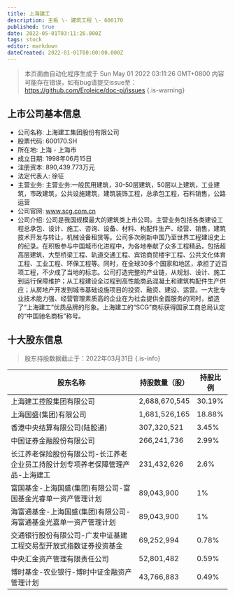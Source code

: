 ```yaml
---
title: 上海建工
description: 主板 \- 建筑工程 \- 600170
published: true
date: 2022-05-01T03:11:26.000Z
tags: stock
editor: markdown
dateCreated: 2022-01-01T00:00:00.000Z
---
```


> 本页面由自动化程序生成于 Sun May 01 2022 03:11:26 GMT+0800
> 内容可能存在错误，如有bug请提交issue至：https://github.com/Eroleice/doc-pi/issues
{.is-warning}

## 上市公司基本信息
- 公司名称: 上海建工集团股份有限公司
- 股票代码: 600170.SH
- 所在地: 上海 - 上海市
- 成立日期: 1998年06月15日
- 注册资本: 890,439.773万元
- 法定代表人: 徐征
- 主营业务: 主营业务:一般民用建筑，30-50层建筑，50层以上建筑，工业建筑，市政建筑，公共设施建筑，建筑装饰工程，总承包工程，石料销售，公路运营
- 公司官网: www.scg.com.cn
- 公司介绍: 公司是我国规模最大的建筑类上市公司。主营业务包括各类建设工程总承包、设计、施工、咨询、设备、材料、构配件生产、经营、销售，建筑技术开发与转让，机械设备租赁等。公司多次刷新中国乃至世界工程建设史上的纪录。在积极参与中国城市化进程中，为各地奉献了众多工程精品，包括超高层建筑、大型桥梁工程、轨道交通工程、宾馆商贸楼宇工程、公共文化体育工程、工业工程、环保工程等。同时，在全球30多个国家和地区，承担了近百项工程，不少成了当地的标志。公司打造完整的产业链，从规划、设计、施工到运行保障维护；从工程建设全过程到高性能商品混凝土和建筑构配件生产供应；从房地产开发到城市基础设施项目的投资、融资、建设、运营。一大批专业技术能力强、经营管理素质高的企业在为社会提供全面服务的同时，塑造了“上海建工”优质品牌的形象。上海建工的“SCG”商标获得国家工商总局认定的“中国驰名商标”称号。


## 十大股东信息
> 股东持股数据截止于：2022年03月31日
{.is-info}

| 股东名称 | 持股数量（股） | 持股比例 |
| --- | --- | --- |
| 上海建工控股集团有限公司 | 2,688,670,545 | 30.19% |
| 上海国盛(集团)有限公司 | 1,681,526,165 | 18.88% |
| 香港中央结算有限公司(陆股通) | 307,320,521 | 3.45% |
| 中国证券金融股份有限公司 | 266,241,736 | 2.99% |
| 长江养老保险股份有限公司-长江养老企业员工持股计划专项养老保障管理产品-上海建工 | 231,432,626 | 2.6% |
| 富国基金-上海国盛(集团)有限公司-富国基金光睿单一资产管理计划 | 89,043,900 | 1% |
| 海富通基金-上海国盛(集团)有限公司-海富通基金光嘉单一资产管理计划 | 89,043,900 | 1% |
| 交通银行股份有限公司-广发中证基建工程交易型开放式指数证券投资基金 | 69,252,994 | 0.78% |
| 中央汇金资产管理有限责任公司 | 52,801,482 | 0.59% |
| 博时基金-农业银行-博时中证金融资产管理计划 | 43,766,883 | 0.49% |




